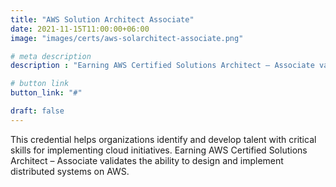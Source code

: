 ```yaml
---
title: "AWS Solution Architect Associate"
date: 2021-11-15T11:00:00+06:00
image: "images/certs/aws-solarchitect-associate.png"

# meta description
description : "Earning AWS Certified Solutions Architect – Associate validates the ability to design and implement distributed systems on AWS."

# button link
button_link: "#"

draft: false
---
```


This credential helps organizations identify and develop talent with critical skills for implementing cloud initiatives. Earning AWS Certified Solutions Architect – Associate validates the ability to design and implement distributed systems on AWS.
